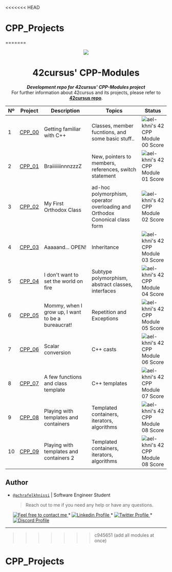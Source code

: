 <<<<<<< HEAD
# CPP_Projects
=======
<p align="center">
  <img src=https://user-images.githubusercontent.com/40824677/149224059-8a1fc9f2-31bc-4335-93b3-6017bf794668.png />
</p>

<h1 align="center">
	42cursus' CPP-Modules
</h1>

<p align="center">
	<b><i>Development repo for 42cursus' CPP-Modules project</i></b><br>
	For further information about 42cursus and its projects, please refer to <a href="https://github.com/achrafelkhnissi/1337/blob/master/42curses/README.md"><b>42cursus repo</b></a>.
</p>

|  Nº | Project | Description | Topics | Status |
|-----|---------|-------------|--------|--------|
|  1  | [CPP_00](https://github.com/achrafelkhnissi/CPP_Modules/tree/master/Module_00) | Getting familiar with C++       | Classes, member fucntions, and some basic stuff.. | ![ael-khni's 42 CPP Module 00 Score](https://badge42.coday.fr/api/v2/cltllonqe049401p4tk49dbye/project/2670510) |
|  2  | [CPP_01](https://github.com/achrafelkhnissi/CPP_Modules/tree/master/Module_01) | BraiiiiiiinnnzzzZ | New, pointers to members, references, switch statement	 | ![ael-khni's 42 CPP Module 01 Score](https://badge42.coday.fr/api/v2/cltllonqe049401p4tk49dbye/project/2674581)  |
|  3  | [CPP_02](https://github.com/achrafelkhnissi/CPP_Modules/tree/master/Module_02) | My First Orthodox Class      | ad-hoc polymorphism, operator overloading and Orthodox Cononical class form | ![ael-khni's 42 CPP Module 02 Score](https://badge42.coday.fr/api/v2/cltllonqe049401p4tk49dbye/project/2684257) |
|  4  | [CPP_03](https://github.com/achrafelkhnissi/CPP_Modules/tree/master/Module_03) | Aaaaand... OPEN!      | Inheritance | ![ael-khni's 42 CPP Module 03 Score](https://badge42.coday.fr/api/v2/cltllonqe049401p4tk49dbye/project/2686408) |
|  5  | [CPP_04](https://github.com/achrafelkhnissi/CPP_Modules/tree/master/Module_04) | I don't want to set the world on fire       | Subtype polymorphism, abstract classes, interfaces | ![ael-khni's 42 CPP Module 04 Score](https://badge42.coday.fr/api/v2/cltllonqe049401p4tk49dbye/project/2687440) |
|  6  | [CPP_05](https://github.com/achrafelkhnissi/CPP_Modules/tree/master/Module_05) | Mommy, when I grow up, I want to be a bureaucrat!       | Repetition and Exceptions | ![ael-khni's 42 CPP Module 05 Score](https://badge42.coday.fr/api/v2/cltllonqe049401p4tk49dbye/project/2689271)   |
|  7  | [CPP_06](https://github.com/achrafelkhnissi/CPP_Modules/tree/master/Module_06) | Scalar conversion       | C++ casts  | ![ael-khni's 42 CPP Module 06 Score](https://badge42.coday.fr/api/v2/cltllonqe049401p4tk49dbye/project/2705729) |
|  8  | [CPP_07](https://github.com/achrafelkhnissi/CPP_Modules/tree/master/Module_07) | A few functions and class template       | C++ templates   | ![ael-khni's 42 CPP Module 07 Score](https://badge42.coday.fr/api/v2/cltllonqe049401p4tk49dbye/project/2720446)  |
|  9  | [CPP_08](https://github.com/achrafelkhnissi/CPP_Modules/tree/master/Module_08) | Playing with templates and containers      | Templated containers, iterators, algorithms    | ![ael-khni's 42 CPP Module 08 Score](https://badge42.coday.fr/api/v2/cltllonqe049401p4tk49dbye/project/2723075) |
|  10  | [CPP_09](https://github.com/achrafelkhnissi/CPP_Modules/tree/master/Module_09) | Playing with templates and containers  2     | Templated containers, iterators, algorithms    | ![ael-khni's 42 CPP Module 08 Score](https://badge42.coday.fr/api/v2/cltllonqe049401p4tk49dbye/project/2723075) |

## Author

- [`@achrafelkhnissi`]() | Software Engineer Student

    > Reach out to me if you need any help or have any questions.

	<a href="mailto:achraf.elkhnissi@icloud.com">
		<img alt="Feel free to contact me" src="https://img.shields.io/badge/-Ask_me_anything-blue?style=flat&logo=Gmail&logoColor=white&link=mailto:achraf.elkhnissi@gmail.com&color=3d85c6" />
	</a>
	<span> * </span>
    <a href="https://www.linkedin.com/in/achrafelkhnissi/">
        <img alt="Linkedin Profile" src="https://img.shields.io/badge/-Linkedin-0072b1?style=flat&logo=Linkedin&logoColor=white&link=https://www.linkedin.com/in/achrafelkhnissi/" />
    </a>
    <span> * </span>
    <a href="https://twitter.com/suprivada">
        <img alt="Twitter Profile" src="https://img.shields.io/badge/-Twitter-0072b1?style=flat&logo=Twitter&logoColor=white&link=https://www.linkedin.com/in/achrafelkhnissi/&color=1DA1F2" />
    </a>
    <span> * </span>
    <a href="https://www.linkedin.com/in/achrafelkhnissi/">
        <img alt="Discord Profile" src="https://img.shields.io/badge/-Discord-0072b1?style=flat&logo=Discord&logoColor=white&link=https://discord.gg/JQymtPU3gG/&color=7289da" />
    </a>
---
>>>>>>> c945651 (add all modules at once)
# CPP_Projects
